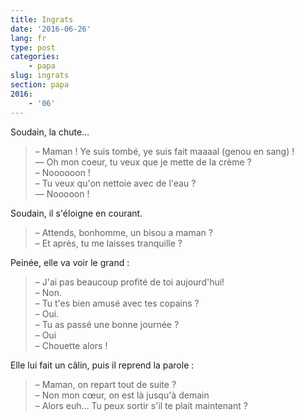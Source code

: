 ```yaml
---
title: Ingrats
date: '2016-06-26'
lang: fr
type: post
categories:
    - papa
slug: ingrats
section: papa
2016:
    - '06'
---
```


Soudain, la chute…

<!-- more -->

> – Maman ! Ye suis tombé, ye suis fait maaaal (genou en sang) !  
> — Oh mon coeur, tu veux que je mette de la crème ?  
> – Noooooon !  
> – Tu veux qu'on nettoie avec de l'eau ?  
> — Nooooon !

Soudain, il s'éloigne en courant.

> – Attends, bonhomme, un bisou a maman ?  
> – Et après, tu me laisses tranquille ?

Peinée, elle va voir le grand :

> – J'ai pas beaucoup profité de toi aujourd'hui!  
> – Non.  
> – Tu t'es bien amusé avec tes copains ?  
> – Oui.  
> – Tu as passé une bonne journée ?  
> – Oui  
> – Chouette alors !

Elle lui fait un câlin, puis il reprend la parole :

> – Maman, on repart tout de suite ?  
> – Non mon cœur, on est là jusqu'à demain  
> – Alors euh… Tu peux sortir s'il te plait maintenant ?
